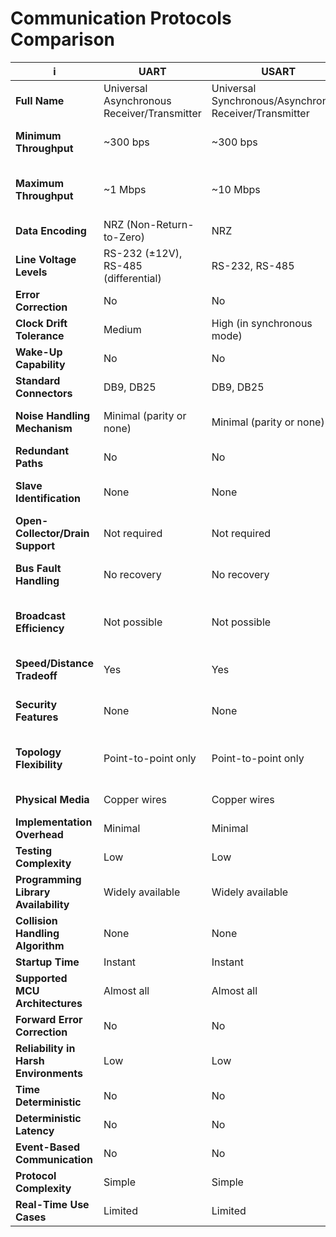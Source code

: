 # Communication Protocols Comparison

| **i**                                 | **UART**                                    | **USART**                                               | **SPI**                             | **I2C**                                  | **CAN**                                 | **LIN**                      | **Ethernet**                              |
| ------------------------------------- | ------------------------------------------- | ------------------------------------------------------- | ----------------------------------- | ---------------------------------------- | --------------------------------------- | ---------------------------- | ----------------------------------------- |
| **Full Name**                         | Universal Asynchronous Receiver/Transmitter | Universal Synchronous/Asynchronous Receiver/Transmitter | Serial Peripheral Interface         | Inter-Integrated Circuit                 | Controller Area Network                 | Local Interconnect Network   | Ethernet                                  |
| **Minimum Throughput**                | ~300 bps                                    | ~300 bps                                                | ~100 kbps                           | ~100 kbps (Standard Mode)                | ~125 kbps                               | ~1 kbps                      | ~10 Mbps                                  |
| **Maximum Throughput**                | ~1 Mbps                                     | ~10 Mbps                                                | ~100 Mbps                           | ~5 Mbps (Ultra-Fast Mode)                | ~8 Mbps (CAN FD)                        | ~20 kbps                     | ~400 Gbps (Modern Ethernet)               |
| **Data Encoding**                     | NRZ (Non-Return-to-Zero)                    | NRZ                                                     | NRZ                                 | NRZ                                      | NRZ                                     | NRZ                          | Manchester or NRZ                         |
| **Line Voltage Levels**               | RS-232 (±12V), RS-485 (differential)        | RS-232, RS-485                                          | Custom                              | TTL/CMOS                                 | Differential (ISO 11898-2)              | TTL                          | 1.2–2.5V (Twisted Pair)                   |
| **Error Correction**                  | No                                          | No                                                      | No                                  | No                                       | Yes (ACK and CRC)                       | Yes (Checksum)               | Yes (TCP/IP mechanisms)                   |
| **Clock Drift Tolerance**             | Medium                                      | High (in synchronous mode)                              | High                                | High                                     | Very High                               | Medium                       | Very High                                 |
| **Wake-Up Capability**                | No                                          | No                                                      | No                                  | Yes                                      | Yes (via dominant bit)                  | Yes                          | Yes (WoL - Wake on LAN)                   |
| **Standard Connectors**               | DB9, DB25                                   | DB9, DB25                                               | Custom                              | Custom                                   | Custom or OBD-II                        | Custom                       | RJ45                                      |
| **Noise Handling Mechanism**          | Minimal (parity or none)                    | Minimal (parity or none)                                | None                                | ACK/NACK                                 | High (differential signaling + filters) | Medium (checksum validation) | High (error correction + retransmission)  |
| **Redundant Paths**                   | No                                          | No                                                      | No                                  | No                                       | Yes (dual-wire CAN-FD)                  | No                           | Yes (via switches/routers)                |
| **Slave Identification**              | None                                        | None                                                    | Chip Select (CS)                    | Address-based                            | Identifier-based                        | Node-based                   | MAC Address                               |
| **Open-Collector/Drain Support**      | Not required                                | Not required                                            | Not required                        | Required                                 | Not required                            | Not required                 | Not applicable                            |
| **Bus Fault Handling**                | No recovery                                 | No recovery                                             | No recovery                         | Partial recovery                         | Automatic isolation of faulty nodes     | No recovery                  | Partial recovery (e.g., VLAN separation)  |
| **Broadcast Efficiency**              | Not possible                                | Not possible                                            | Not possible                        | Medium (broadcast to specific addresses) | High                                    | High                         | High (multicast, broadcast)               |
| **Speed/Distance Tradeoff**           | Yes                                         | Yes                                                     | Yes                                 | Yes                                      | Yes                                     | Yes                          | No (uses repeaters/switches for distance) |
| **Security Features**                 | None                                        | None                                                    | None                                | None                                     | Limited (only basic error detection)    | None                         | Extensive (encryption, firewalls)         |
| **Topology Flexibility**              | Point-to-point only                         | Point-to-point only                                     | Limited (star with multiple slaves) | Multi-master or daisy chain              | Multi-node with bus                     | Master-slave                 | Star, bus, ring, or hybrid                |
| **Physical Media**                    | Copper wires                                | Copper wires                                            | Copper wires                        | Copper wires                             | Copper wires                            | Copper wires                 | Twisted pair, fiber optics, coaxial       |
| **Implementation Overhead**           | Minimal                                     | Minimal                                                 | Low                                 | Moderate                                 | High                                    | Low                          | High                                      |
| **Testing Complexity**                | Low                                         | Low                                                     | Medium                              | Medium                                   | High                                    | Low                          | High                                      |
| **Programming Library Availability**  | Widely available                            | Widely available                                        | Widely available                    | Widely available                         | Specialized libraries                   | Widely available             | Extensive                                 |
| **Collision Handling Algorithm**      | None                                        | None                                                    | None                                | None (controlled by master)              | CSMA/CR                                 | Controlled by master         | Full-duplex avoids collisions             |
| **Startup Time**                      | Instant                                     | Instant                                                 | Low                                 | Moderate                                 | Moderate                                | Instant                      | High                                      |
| **Supported MCU Architectures**       | Almost all                                  | Almost all                                              | Almost all                          | Almost all                               | Specialized CAN controllers             | Most MCUs                    | Most MCUs and NICs                        |
| **Forward Error Correction**          | No                                          | No                                                      | No                                  | No                                       | No (only error detection)               | No                           | Yes (in TCP/IP)                           |
| **Reliability in Harsh Environments** | Low                                         | Low                                                     | Medium                              | Medium                                   | Very High (automotive/industrial grade) | Medium                       | High                                      |
| **Time Deterministic**                | No                                          | No                                                      | Yes                                 | Limited                                  | Yes                                     | Yes                          | No                                        |
| **Deterministic Latency**             | No                                          | No                                                      | Yes                                 | Limited                                  | Yes                                     | Yes                          | No                                        |
| **Event-Based Communication**         | No                                          | No                                                      | No                                  | Yes                                      | Yes                                     | Yes                          | No                                        |
| **Protocol Complexity**               | Simple                                      | Simple                                                  | Moderate                            | Moderate                                 | High                                    | Simple                       | Very High                                 |
| **Real-Time Use Cases**               | Limited                                     | Limited                                                 | Supported                           | Supported                                | Supported                               | Supported                    | Supported                                 |
